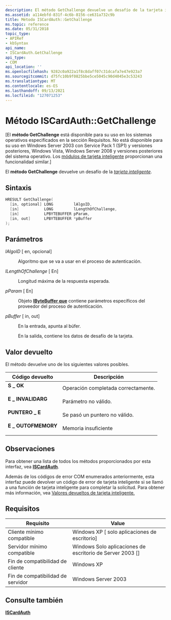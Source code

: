 ```yaml
---
description: El método GetChallenge devuelve un desafío de la tarjeta inteligente.
ms.assetid: a114ebfd-831f-4c6b-8156-ce631a732c9b
title: Método ISCardAuth::GetChallenge
ms.topic: reference
ms.date: 05/31/2018
topic_type:
- APIRef
- kbSyntax
api_name:
- ISCardAuth.GetChallenge
api_type:
- COM
api_location: ''
ms.openlocfilehash: 9282c0a922a1f8c8daff07c31dcafa7e47e923a7
ms.sourcegitcommit: d75fc10b9f0825bbe5ce5045c90d4045e3c53243
ms.translationtype: MT
ms.contentlocale: es-ES
ms.lasthandoff: 09/13/2021
ms.locfileid: "127071253"
---
```

# <a name="iscardauthgetchallenge-method"></a>Método ISCardAuth::GetChallenge

\[El **método GetChallenge** está disponible para su uso en los sistemas operativos especificados en la sección Requisitos. No está disponible para su uso en Windows Server 2003 con Service Pack 1 (SP1) y versiones posteriores, Windows Vista, Windows Server 2008 y versiones posteriores del sistema operativo. Los [módulos de tarjeta inteligente](/previous-versions/windows/desktop/secsmart/smart-card-modules) proporcionan una funcionalidad similar.\]

El **método GetChallenge** devuelve un desafío de la [*tarjeta inteligente*](../secgloss/s-gly.md).

## <a name="syntax"></a>Sintaxis


```C++
HRESULT GetChallenge(
  [in, optional] LONG         lAlgoID,
  [in]           LONG         lLengthOfChallenge,
  [in]           LPBYTEBUFFER pParam,
  [in, out]      LPBYTEBUFFER *pBuffer
);
```



## <a name="parameters"></a>Parámetros

<dl> <dt>

*lAlgoID* \[ en, opcional\]
</dt> <dd>

Algoritmo que se va a usar en el proceso de autenticación.

</dd> <dt>

*lLengthOfChallenge* \[ En\]
</dt> <dd>

Longitud máxima de la respuesta esperada.

</dd> <dt>

*pParam* \[ En\]
</dt> <dd>

Objeto [**IByteBuffer que**](ibytebuffer.md) contiene parámetros específicos del proveedor del proceso de autenticación.

</dd> <dt>

*pBuffer* \[ in, out\]
</dt> <dd>

En la entrada, apunta al búfer.

En la salida, contiene los datos de desafío de la tarjeta.

</dd> </dl>

## <a name="return-value"></a>Valor devuelto

El método devuelve uno de los siguientes valores posibles.



| Código devuelto                                                                                   | Descripción                                  |
|-----------------------------------------------------------------------------------------------|----------------------------------------------|
| <dl> <dt>**S \_ OK**</dt> </dl>          | Operación completada correctamente.<br/> |
| <dl> <dt>**E \_ INVALIDARG**</dt> </dl>  | Parámetro no válido.<br/>                |
| <dl> <dt>**PUNTERO \_ E**</dt> </dl>     | Se pasó un puntero no válido.<br/>      |
| <dl> <dt>**E \_ OUTOFMEMORY**</dt> </dl> | Memoria insuficiente<br/>                    |



 

## <a name="remarks"></a>Observaciones

Para obtener una lista de todos los métodos proporcionados por esta interfaz, vea [**ISCardAuth**](iscardauth.md).

Además de los códigos de error COM enumerados anteriormente, esta interfaz puede devolver un código de error de tarjeta inteligente si se llamó a una función de tarjeta inteligente para completar la solicitud. Para obtener más información, vea [Valores devueltos de tarjeta inteligente.](authentication-return-values.md)

## <a name="requirements"></a>Requisitos



| Requisito | Value |
|-------------------------------------|------------------------------------------------------|
| Cliente mínimo compatible<br/> | Windows XP \[ solo aplicaciones de escritorio\]<br/>          |
| Servidor mínimo compatible<br/> | Windows Solo aplicaciones de escritorio de Server 2003 \[\]<br/> |
| Fin de compatibilidad de cliente<br/>    | Windows XP<br/>                                |
| Fin de compatibilidad de servidor<br/>    | Windows Server 2003<br/>                       |



## <a name="see-also"></a>Consulte también

<dl> <dt>

[**ISCardAuth**](iscardauth.md)
</dt> </dl>

 

 
